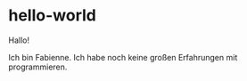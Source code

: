 # hello-world

Hallo!

Ich bin Fabienne. Ich habe noch keine großen Erfahrungen mit programmieren. 
